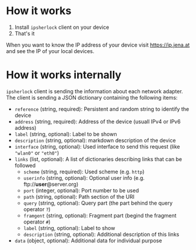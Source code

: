 # How it works
1. Install `ipsherlock` client on your device
2. That's it

When you want to know the IP address of your device visit https://ip.jena.at and see the IP of your local devices.

# How it works internally
`ipsherlock` client is sending the information about each network adapter. The client is sending a JSON dictionary
containing the following items:

* `reference` (string, required): Persistent and random string to identify the device
* `address` (string, required): Address of the device (usuall IPv4 or IPv6 address)
* `label` (string, optional): Label to be shown
* `description` (string, optional): markdown description of the device
* `interface` (string, optional): Used interface to send this request (like `"wlan0"` or `"eth0"`)
* `links` (list, optional): A list of dictionaries describing links that can be followed
  * `scheme` (string, required): Used scheme (e.g. `http`)
  * `userinfo` (string, optional): Optional user info (e.g. ftp://**user**@server.org)
  * `port` (integer, optional): Port number to be used
  * `path` (string, optional): Path section of the URI
  * `query` (string, optional): Query part (the part behind the query operator `?`)
  * `framgent` (string, optional): Fragment part (begind the fragment operator `#`)
  * `label` (string, optional): Label to show
  * `description` (string, optional): Additional description of this links
* `data` (object, optional): Additional data for individual purpose

